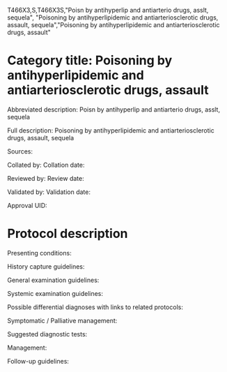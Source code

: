 T466X3,S,T466X3S,"Poisn by antihyperlip and antiarterio drugs, asslt, sequela", "Poisoning by antihyperlipidemic and antiarteriosclerotic drugs, assault, sequela","Poisoning by antihyperlipidemic and antiarteriosclerotic drugs, assault"
# Category title: Poisoning by antihyperlipidemic and antiarteriosclerotic drugs, assault

Abbreviated description: Poisn by antihyperlip and antiarterio drugs, asslt, sequela

Full description: Poisoning by antihyperlipidemic and antiarteriosclerotic drugs, assault, sequela

Sources:

Collated by:
Collation date:

Reviewed by:
Review date:

Validated by:
Validation date:

Approval UID:

# Protocol description

Presenting conditions:

History capture guidelines:

General examination guidelines:

Systemic examination guidelines:

Possible differential diagnoses with links to related protocols:

Symptomatic / Palliative management:

Suggested diagnostic tests:

Management:

Follow-up guidelines:

